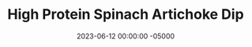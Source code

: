 ---
layout: post
title:  "High Protein Spinach Artichoke Dip"
date:   2023-06-12 00:00:00 -05000
categories: 
- Recipes
- Savory Sauces
permalink: /recipes/spinach-artichoke-dip
image: /assets/Food/Savory Sauces/Artichoke/artichoke-dip-cover.jpg
ing: artichokedip-ing
facts: artichokedip-facts
Prep: 5
Rest: 
Cook: 30
Source1: https://skinnyfitalicious.com/healthy-spinach-artichoke-dip/#recipe
Source2: 
tags: 
- artichoke spinach dip
- cottage cheese
- plain nonfat greek yogurt
- yogurt
- dip
- spread
- bake
- chopped
- spinach
- collard greens
- kale
- creamy
- super bowl
Description: Spinach Artichoke dip is a game day classic, but also a calorie bomb. I lightened it up here by avoiding all the extra cream and using minimal cheese, but still while preserving that great taste. This goes great with some carrots, crackers, or on a sandwich or salad.  Other great gameday dips are <a href="buffalo-chicken-dip">Lightened Up Buffalo Chicken Dip</a> and <a href="french-onion-dip">Low Fat French Onion Dip</a>, which I highly recommend
Instructions: 
- Preheat oven to 400F, and spray a 9x13" baking dish with oil<br><br>

- In a large mixing bowl, combine together your yogurt and cottage cheese. If your cottage cheese wasn't previously blended (I typically blend my whole container when I buy it), you can use an electric mixer or an immersion blender here<br><br>

- Take your defrosted spinach and squeeze it dry with paper towels, and add to the bowl. Drain and rinse your artichokes with a strainer, cut them into a small dice, and add to the bowl<br><br>

- Mix in the rest of the ingredients (besides the parmesean) - shredded cheese, minced garlic, hot sauce, mustard, garlic and onion powder, pepper, and salt<br><br>
- <center><img src="/assets/Food/Savory Sauces/Artichoke/artichoke-4.jpg" alt="" class="instruction-image"></center><br>

- Transfer your mix to your pan and top with the grated parmesean cheese<br><br>

- Bake (uncovered) for 25 minutes at 400F. Broil the top for 5 minutes after to brown the cheese (if your broiler works unlike mine lol), and serve warm
- <center><img src="/assets/Food/Savory Sauces/Artichoke/artichoke-6.jpg" alt="" class="instruction-image"></center>
---
